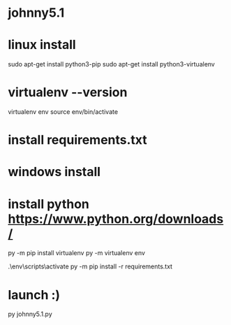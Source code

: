 # johnny5.1

# linux install
sudo apt-get install python3-pip
sudo apt-get install python3-virtualenv

# virtualenv --version
virtualenv env
source env/bin/activate

# install requirements.txt

# windows install
# install python https://www.python.org/downloads/

py -m pip install virtualenv
py -m virtualenv env

.\env\scripts\activate
py -m pip install -r requirements.txt

# launch :)
py johnny5.1.py